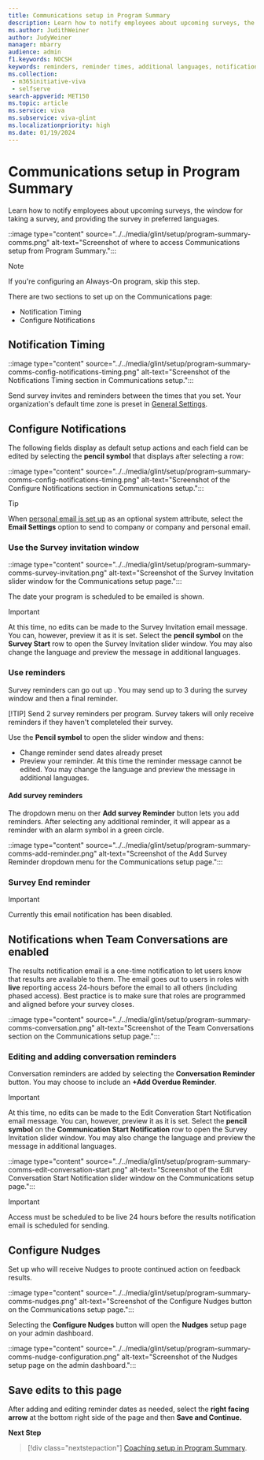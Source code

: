 ```yaml
---
title: Communications setup in Program Summary
description: Learn how to notify employees about upcoming surveys, the window for taking a survey, and provide the survey in preferred languages.
ms.author: JudithWeiner
author: JudyWeiner
manager: mbarry
audience: admin
f1.keywords: NOCSH
keywords: reminders, reminder times, additional languages, notifications 
ms.collection: 
 - m365initiative-viva
 - selfserve
search-appverid: MET150
ms.topic: article
ms.service: viva
ms.subservice: viva-glint
ms.localizationpriority: high
ms.date: 01/19/2024
---
```


# Communications setup in Program Summary

Learn how to notify employees about upcoming surveys, the window for taking a survey, and providing the survey in preferred languages.

::image type="content" source="../../media/glint/setup/program-summary-comms.png" alt-text="Screenshot of where to access Communications setup from Program Summary.":::

>[!NOTE]
> If you're configuring an Always-On program, skip this step.

There are two sections to set up on the Communications page:
- Notification Timing
- Configure Notifications

## Notification Timing

::image type="content" source="../../media/glint/setup/program-summary-comms-config-notifications-timing.png" alt-text="Screenshot of the Notifications Timing section in Communications setup.":::

Send survey invites and reminders between the times that you set. Your organization's default time zone is preset in [General Settings](https://go.microsoft.com/fwlink/?linkid=2230744).

## Configure Notifications

The following fields display as default setup actions and each field can be edited by selecting the **pencil symbol** that displays after selecting a row:

::image type="content" source="../../media/glint/setup/program-summary-comms-config-notifications-timing.png" alt-text="Screenshot of the Configure Notifications section in Communications setup.":::

>[!TIP]
>When [personal email is set up](https://go.microsoft.com/fwlink/?linkid=2247991) as an optional system attribute, select the **Email Settings** option to send to company or company and personal email.

### Use the Survey invitation window

::image type="content" source="../../media/glint/setup/program-summary-comms-survey-invitation.png" alt-text="Screenshot of the Survey Invitation slider window for the Communications setup page.":::

The date your program is scheduled to be emailed is shown. 

>[!IMPORTANT]
> At this time, no edits can be made to the Survey Invitation email message. You can, however, preview it as it is set. Select the **pencil symbol** on the **Survey Start** row to open the Survey Invitation slider window. You may also change the language and preview the message in additional languages.

### Use reminders

Survey reminders can go out up . You may send up to 3 during the survey window and then a final reminder.

[!TIP]
Send 2 survey reminders per program. Survey takers will only receive reminders if they haven't completeled their survey. 

Use the **Pencil symbol** to open the slider window and thens:
- Change reminder send dates already preset
- Preview your reminder. At this time the reminder message cannot be edited. You may change the language and preview the message in additional languages.

#### Add survey reminders

The dropdown menu on ther **Add survey Reminder** button lets you add reminders. After selecting any additional reminder, it will appear as a reminder with an alarm symbol in a green circle.

::image type="content" source="../../media/glint/setup/program-summary-comms-add-reminder.png" alt-text="Screenshot of the Add Survey Reminder dropdown menu for the Communications setup page.":::

### Survey End reminder

>[!IMPORTANT]
> Currently this email notification has been disabled.

## Notifications when Team Conversations are enabled

The results notification email is a one-time notification to let users know that results are available to them. The email goes out to users in roles with **live** reporting access 24-hours before the email to all others (including phased access). Best practice is to make sure that roles are programmed and aligned before your survey closes. 

::image type="content" source="../../media/glint/setup/program-summary-comms-conversation.png" alt-text="Screenshot of the Team Conversations section on the Communications setup page.":::

### Editing and adding conversation reminders

Conversation reminders are added by selecting the **Conversation Reminder** button. You may choose to include an **+Add Overdue Reminder**.

>[!IMPORTANT]
> At this time, no edits can be made to the Edit Converation Start Notification email message. You can, however, preview it as it is set. Select the **pencil symbol** on the **Communication Start Notification** row to open the Survey Invitation slider window. You may also change the language and preview the message in additional languages.

::image type="content" source="../../media/glint/setup/program-summary-comms-edit-conversation-start.png" alt-text="Screenshot of the Edit Conversation Start Notification slider window on the Communications setup page.":::

> [!IMPORTANT]
> Access must be scheduled to be live 24 hours before the results notification email is scheduled for sending.

## Configure Nudges

Set up who will receive Nudges to proote continued action on feedback results. 

::image type="content" source="../../media/glint/setup/program-summary-comms-nudges.png" alt-text="Screenshot of the Configure Nudges button on the Communications setup page.":::

Selecting the **Configure Nudges** button will open the **Nudges** setup page on your admin dashboard.

::image type="content" source="../../media/glint/setup/program-summary-comms-nudge-configuration.png" alt-text="Screenshot of the Nudges setup page on the admin dashboard.":::

## Save edits to this page

After adding and editing reminder dates as needed, select the **right facing arrow** at the bottom right side of the page and then **Save and Continue.**

**Next Step**
> [!div class="nextstepaction"]
> [Coaching setup in Program Summary](https://go.microsoft.com/fwlink/?linkid=2231416).
